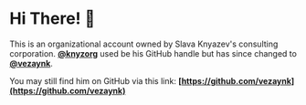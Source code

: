 # Hi There! 👋

This is an organizational account owned by Slava Knyazev's consulting corporation. **[@knyzorg](https://github.com/knyzorg)** used be his GitHub handle but has since changed to **[@vezaynk](https://github.com/vezaynk)**.

You may still find him on GitHub via this link: **[https://github.com/vezaynk](https://github.com/vezaynk)**
